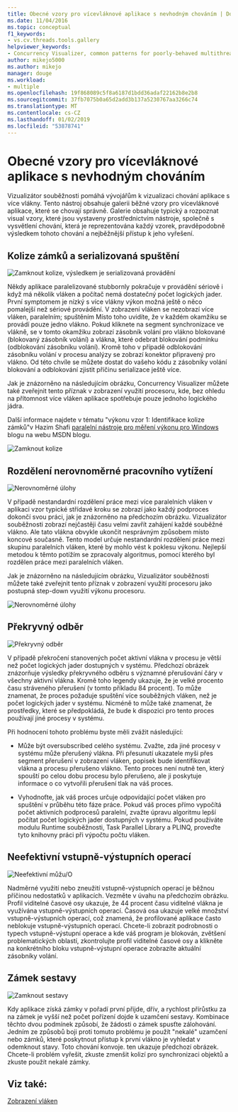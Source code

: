 ```yaml
---
title: Obecné vzory pro vícevláknové aplikace s nevhodným chováním | Dokumentace Microsoftu
ms.date: 11/04/2016
ms.topic: conceptual
f1_keywords:
- vs.cv.threads.tools.gallery
helpviewer_keywords:
- Concurrency Visualizer, common patterns for poorly-behaved multithreaded applications
author: mikejo5000
ms.author: mikejo
manager: douge
ms.workload:
- multiple
ms.openlocfilehash: 19f868089c5f8a6187d1bdd36adaf22162b8e2b8
ms.sourcegitcommit: 37fb7075b0a65d2add3b137a5230767aa3266c74
ms.translationtype: MT
ms.contentlocale: cs-CZ
ms.lasthandoff: 01/02/2019
ms.locfileid: "53878741"
---
```

# <a name="common-patterns-for-poorly-behaved-multithreaded-applications"></a>Obecné vzory pro vícevláknové aplikace s nevhodným chováním

Vizualizátor souběžnosti pomáhá vývojářům k vizualizaci chování aplikace s více vlákny. Tento nástroj obsahuje galerii běžné vzory pro vícevláknové aplikace, které se chovají správně. Galerie obsahuje typický a rozpoznat visual vzory, které jsou vystaveny prostřednictvím nástroje, společně s vysvětlení chování, která je reprezentována každý vzorek, pravděpodobně výsledkem tohoto chování a nejběžnější přístup k jeho vyřešení.

## <a name="lock-contention-and-serialized-execution"></a>Kolize zámků a serializovaná spuštění

![Zamknout kolize, výsledkem je serializovaná provádění](../profiling/media/lockcontention_serialized.png "LockContention_Serialized")

Někdy aplikace paralelizované stubbornly pokračuje v provádění sériově i když má několik vláken a počítač nemá dostatečný počet logických jader. První symptomem je nízký s více vlákny výkon možná ještě o něco pomalejší než sériové provádění. V zobrazení vláken se nezobrazí více vláken, paralelním; spuštěním Místo toho uvidíte, že v každém okamžiku se provádí pouze jedno vlákno. Pokud kliknete na segment synchronizace ve vlákně, se v tomto okamžiku zobrazí zásobník volání pro vlákno blokované (blokovaný zásobník volání) a vlákna, které odebrat blokování podmínku (odblokování zásobníku volání). Kromě toho v případě odblokování zásobníku volání v procesu analýzy se zobrazí konektor připravený pro vlákno. Od této chvíle se můžete dostat do vašeho kódu z zásobníky volání blokování a odblokování zjistit příčinu serializace ještě více.

Jak je znázorněno na následujícím obrázku, Concurrency Visualizer můžete také zveřejnit tento příznak v zobrazení využití procesoru, kde, bez ohledu na přítomnost více vláken aplikace spotřebuje pouze jednoho logického jádra.

Další informace najdete v tématu "výkonu vzor 1: Identifikace kolize zámků"v Hazim Shafi [paralelní nástroje pro měření výkonu pro Windows](http://go.microsoft.com/fwlink/?LinkID=160569) blogu na webu MSDN blogu.

![Zamknout kolize](../profiling/media/lockcontention_2.png "LockContention_2")

## <a name="uneven-workload-distribution"></a>Rozdělení nerovnoměrné pracovního vytížení

![Nerovnoměrné úlohy](../profiling/media/unevenworkload_1.png "UnevenWorkLoad_1")

V případě nestandardní rozdělení práce mezi více paralelních vláken v aplikaci vzor typické střídavé kroku se zobrazí jako každý podproces dokončí svou práci, jak je znázorněno na předchozím obrázku. Vizualizátor souběžnosti zobrazí nejčastěji času velmi zavřít zahájení každé souběžné vlákno. Ale tato vlákna obvykle ukončit nesprávným způsobem místo koncové současně. Tento model určuje nestandardní rozdělení práce mezi skupinu paralelních vláken, které by mohlo vést k poklesu výkonu. Nejlepší metodou k těmto potížím se zpracovaly algoritmus, pomocí kterého byl rozdělen práce mezi paralelních vláken.

Jak je znázorněno na následujícím obrázku, Vizualizátor souběžnosti můžete také zveřejnit tento příznak v zobrazení využití procesoru jako postupná step-down využití výkonu procesoru.

![Nerovnoměrné úlohy](../profiling/media/unevenworkload_2.png "UnevenWorkload_2")

## <a name="oversubscription"></a>Překryvný odběr

![Překryvný odběr](../profiling/media/oversubscription.png "překryvného odběru")

V případě překročení stanovených počet aktivní vlákna v procesu je větší než počet logických jader dostupných v systému. Předchozí obrázek znázorňuje výsledky překryvného odběru s významné přerušování čáry v všechny aktivní vlákna. Kromě toho legendy ukazuje, že je velké procento času stráveného přerušení (v tomto příkladu 84 procent). To může znamenat, že proces požaduje spuštění více souběžných vláken, než je počet logických jader v systému. Nicméně to může také znamenat, že prostředky, které se předpokládá, že bude k dispozici pro tento proces používají jiné procesy v systému.

Při hodnocení tohoto problému byste měli zvážit následující:

- Může být oversubscribed celého systému. Zvažte, zda jiné procesy v systému může přerušený vlákna. Při přesunutí ukazatele myši přes segment přerušení v zobrazení vláken, popisek bude identifikovat vlákna a procesu přerušeno vlákno. Tento proces není nutně ten, který spouští po celou dobu procesu bylo přerušeno, ale ji poskytuje informace o co vytvořili přerušení tlak na váš proces.

- Vyhodnoťte, jak váš proces určuje odpovídající počet vláken pro spuštění v průběhu této fáze práce. Pokud váš proces přímo vypočítá počet aktivních podprocesů paralelní, zvažte úpravu algoritmu lepší počítat počet logických jader dostupných v systému. Pokud používáte modulu Runtime souběžnosti, Task Parallel Library a PLINQ, proveďte tyto knihovny práci při výpočtu počtu vláken.

## <a name="inefficient-io"></a>Neefektivní vstupně-výstupních operací

![Neefektivní můžu&#47;O](../profiling/media/inefficient_io.png "Inefficient_IO")

Nadměrné využití nebo zneužití vstupně-výstupních operací je běžnou příčinou nedostatků v aplikacích. Vezměte v úvahu na předchozím obrázku. Profil viditelné časové osy ukazuje, že 44 procent času viditelné vlákna je využívána vstupně-výstupních operací. Časová osa ukazuje velké množství vstupně-výstupních operací, což znamená, že profilované aplikace často neblokuje vstupně-výstupních operací. Chcete-li zobrazit podrobnosti o typech vstupně-výstupní operace a kde váš program je blokován, zvětšení problematických oblastí, zkontrolujte profil viditelné časové osy a klikněte na konkrétního bloku vstupně-výstupní operace zobrazíte aktuální zásobníky volání.

## <a name="lock-convoys"></a>Zámek sestavy

![Zamknout sestavy](../profiling/media/lock_convoys.png "Lock_Convoys")

Kdy aplikace získá zámky v pořadí první přijde, dřív, a rychlost přírůstku za na zámek je vyšší než počet pořízení dojde k uzamčení sestavy. Kombinace těchto dvou podmínek způsobí, že žádosti o zámek spusťte zálohování. Jedním ze způsobů boji proti tomuto problému je použít "nekalé" uzamčení nebo zámků, které poskytnout přístup k první vlákno je vyhledat v odemknout stavy. Toto chování konvoje. ten ukazuje předchozí obrázek. Chcete-li problém vyřešit, zkuste zmenšit kolizí pro synchronizaci objektů a zkuste použít nekalé zámky.

## <a name="see-also"></a>Viz také:

[Zobrazení vláken](../profiling/threads-view-parallel-performance.md)